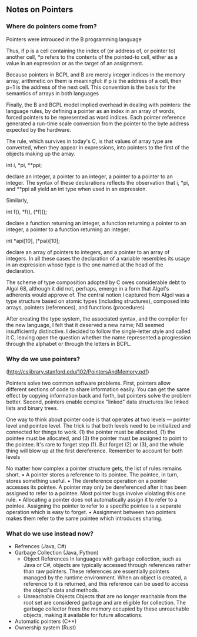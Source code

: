 
## Notes on Pointers

### Where do pointers come from? 

Pointers were introuced in the B programming language

Thus, if p is a cell containing the index of (or address of, or pointer to) another cell, *p refers to the contents of the pointed-to cell, either as a value in an expression or as the target of an assignment.

Because pointers in BCPL and B are merely integer indices in the memory array, arithmetic on them is meaningful: if p is the address of a cell, then p+1 is the address of the next cell. This convention is the basis for the semantics of arrays in both languages

Finally, the B and BCPL model implied overhead in dealing with pointers: the language rules, by defining a pointer as an index in an array of words, forced pointers to be represented as word indices. Each pointer reference generated a run-time scale conversion from the pointer to the byte address expected by the hardware.

The rule, which survives in today's C, is that values of array type are converted, when they appear in expressions, into pointers to the first of the objects making up the array.

int i, *pi, **ppi;

declare an integer, a pointer to an integer, a pointer to a pointer to an integer. The syntax of these declarations reflects the observation that i, *pi, and **ppi all yield an int type when used in an expression.

Similarly,

int f(), *f(), (*f)();

declare a function returning an integer, a function returning a pointer to an integer, a pointer to a function returning an integer;

int *api[10], (*pai)[10];

declare an array of pointers to integers, and a pointer to an array of integers. In all these cases the declaration of a variable resembles its usage in an expression whose type is the one named at the head of the declaration.

The scheme of type composition adopted by C owes considerable debt to Algol 68, although it did not, perhaps, emerge in a form that Algol's adherents would approve of.
The central notion I captured from Algol was a type structure
based on atomic types (including structures), composed into arrays, pointers (references),
and functions (procedures)

After creating the type system, the associated syntax, and the compiler for the new language, I felt that it deserved a new name; NB seemed insufficiently distinctive. I decided to follow the single-letter style and called it C, leaving open the question whether the name represented a progression through the alphabet or through the letters in BCPL.

### Why do we use pointers?

(http://cslibrary.stanford.edu/102/PointersAndMemory.pdf)

Pointers solve two common software problems. First, pointers allow different sections of
code to share information easily. You can get the same effect by copying information
back and forth, but pointers solve the problem better. Second, pointers enable complex
"linked" data structures like linked lists and binary trees.

One way to think about pointer code is that operates at two levels — pointer level and
pointee level. The trick is that both levels need to be initialized and connected for things
to work. (1) the pointer must be allocated, (1) the pointee must be allocated, and (3) the
pointer must be assigned to point to the pointee. It's rare to forget step (1). But forget (2)
or (3), and the whole thing will blow up at the first dereference. Remember to account for
both levels

No matter how complex a pointer structure gets, the list of rules remains short.
• A pointer stores a reference to its pointee. The pointee, in turn, stores
something useful.
• The dereference operation on a pointer accesses its pointee. A pointer may
only be dereferenced after it has been assigned to refer to a pointee. Most
pointer bugs involve violating this one rule.
• Allocating a pointer does not automatically assign it to refer to a pointee.
Assigning the pointer to refer to a specific pointee is a separate operation
which is easy to forget.
• Assignment between two pointers makes them refer to the same pointee
which introduces sharing.


### What do we use instead now?

- Refrences (Java, C#)
- Garbage Collection (Java, Python)  
  - Object References In languages with garbage collection, such as Java or C#, objects are typically accessed through references rather than raw pointers. These references are essentially pointers managed by the runtime environment. When an object is created, a reference to it is returned, and this reference can be used to access the object's data and methods.
  - Unreachable Objects Objects that are no longer reachable from the root set are considered garbage and are eligible for collection. The garbage collector frees the memory occupied by these unreachable objects, making it available for future allocations.
- Automatic pointers (C++)
- Ownership system (Rust)


